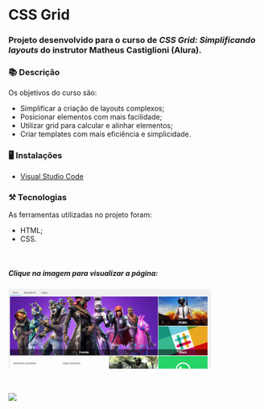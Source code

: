 # CSS Grid

### Projeto desenvolvido para o curso de *CSS Grid: Simplificando layouts* do instrutor Matheus Castiglioni (Alura).

### 📚  Descrição

Os objetivos do curso são:

- Simplificar a criação de layouts complexos;
- Posicionar elementos com mais facilidade; 
- Utilizar grid para calcular e alinhar elementos;
- Criar templates com mais eficiência e simplicidade.

### 🖥️  Instalações

- [Visual Studio Code](https://code.visualstudio.com/download)

### ⚒️  Tecnologias

As ferramentas utilizadas no projeto foram:

- HTML;
- CSS.

&nbsp;

##### Clique na imagem para visualizar a página:


[<img src="assets/img/site.png" alt="Site" width="80%"/>](https://css-grid.claudinha.repl.co/)

&nbsp;


<a href="https://www.linkedin.com/in/claudia-nogueira-dos-anjos-b71726215/" target="_blank">
        <img src="https://img.shields.io/badge/claudiaanjos-%230077B5.svg?&style=for-the-badge&logo=linkedin&logoColor=white&link=mailto:https://www.linkedin.com/in/claudia-nogueira-dos-anjos-093407180/">
</a>

